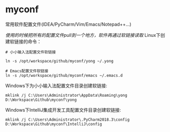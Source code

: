 # myconf
常用软件配置文件(IDEA/PyCharm/Vim/Emacs/Notepad++...)

*使用的时候把所有的配置文件pull到一个地方，软件再通过软链接读取*
Linux下创建软链接的命令：
```
# 小小输入法配置文件软链接

ln -s /opt/workspace/github/myconf/yong ~/.yong

# Emacs配置文件软链接
ln -s /opt/workspace/github/myconf/emacs ~/.emacs.d
```

Windows下为小小输入法配置文件目录创建软链接:
```
mklink /j C:\Users\Administrator\AppData\Roaming\yong D:\Workspace\Github\myconf\yong
```

Windows下IntelliJ集成开发工具配置文件目录创建软链接:
```
mklink /j C:\Users\Administrator\.PyCharm2018.3\config D:\Workspace\Github\myconf\IntelliJ\config
```